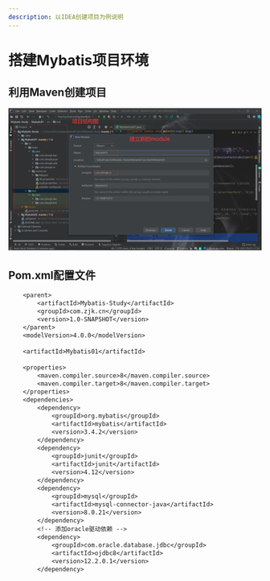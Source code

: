 ```yaml
---
description: 以IDEA创建项目为例说明
---
```


# 搭建Mybatis项目环境

## 利用Maven创建项目

![&#x9879;&#x76EE;&#x7684;&#x7ED3;&#x6784;&#x56FE;&#x4EE5;&#x53CA;&#x521B;&#x5EFA;&#x65B0;module](../.gitbook/assets/image%20%281%29.png)

## Pom.xml配置文件

```text
    <parent>
        <artifactId>Mybatis-Study</artifactId>
        <groupId>com.zjk.cn</groupId>
        <version>1.0-SNAPSHOT</version>
    </parent>
    <modelVersion>4.0.0</modelVersion>

    <artifactId>Mybatis01</artifactId>

    <properties>
        <maven.compiler.source>8</maven.compiler.source>
        <maven.compiler.target>8</maven.compiler.target>
    </properties>
    <dependencies>
        <dependency>
            <groupId>org.mybatis</groupId>
            <artifactId>mybatis</artifactId>
            <version>3.4.2</version>
        </dependency>
        <dependency>
            <groupId>junit</groupId>
            <artifactId>junit</artifactId>
            <version>4.12</version>
        </dependency>
        <dependency>
            <groupId>mysql</groupId>
            <artifactId>mysql-connector-java</artifactId>
            <version>8.0.21</version>
        </dependency>
        <!-- 添加oracle驱动依赖 -->
        <dependency>
            <groupId>com.oracle.database.jdbc</groupId>
            <artifactId>ojdbc8</artifactId>
            <version>12.2.0.1</version>
        </dependency>
```

